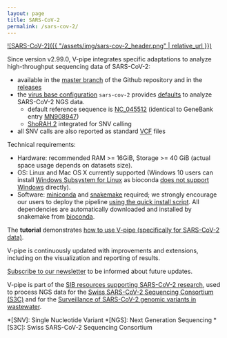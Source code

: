 ```yaml
---
layout: page
title: SARS-CoV-2
permalink: /sars-cov-2/
---
```


[![SARS-CoV-2]({{ "/assets/img/sars-cov-2_header.png" | relative_url }})](https://en.wikipedia.org/wiki/Severe_acute_respiratory_syndrome_coronavirus_2)


Since version v2.99.0, V-pipe integrates specific adaptations to analyze high-throughput sequencing data of SARS-CoV-2:

 - available in the [master branch](https://github.com/cbg-ethz/V-pipe/tree/master) of the Github repository and in the [releases](https://github.com/cbg-ethz/V-pipe/releases)
 - the [virus base configuration](https://github.com/cbg-ethz/V-pipe/blob/master/config/README.md#virus-base-config)
     `sars-cov-2` provides
     [defaults](https://github.com/cbg-ethz/V-pipe/blob/master/config/sars-cov-2.yaml)
     to analyze SARS-CoV-2 NGS data.
   - default reference sequence is [NC_045512](https://www.ncbi.nlm.nih.gov/nuccore/NC_045512) (identical to GeneBank entry [MN908947](https://www.ncbi.nlm.nih.gov/nuccore/MN908947))
   - [ShoRAH 2](https://github.com/cbg-ethz/shorah/releases) integrated for SNV calling
 - all SNV calls are also reported as standard [VCF](https://en.wikipedia.org/wiki/Variant_Call_Format) files


Technical requirements:

 - Hardware: recommended RAM \>= 16GiB, Storage \>= 40 GiB
   (actual space usage depends on datasets size).
 - OS: Linux and Mac OS X currently supported
   (Windows 10 users can install [Windows Subsystem for Linux](https://docs.microsoft.com/en-us/windows/wsl/about)
   as bioconda [does not support Windows](https://bioconda.github.io/user/install.html) directly).
 - Software: [miniconda](https://docs.conda.io/en/latest/miniconda.html)
   and [snakemake](https://snakemake.readthedocs.io/en/stable/) required;
   we strongly encourage our users to deploy the pipeline [using the quick install script](https://github.com/cbg-ethz/V-pipe/blob/master/utils/README.md#quick-installer).
   All dependencies are automatically downloaded and installed by snakemake from [bioconda](https://bioconda.github.io/).


The **tutorial** demonstrates [how to use V-pipe (specifically for SARS-CoV-2 data)](https://github.com/cbg-ethz/V-pipe/blob/master/docs/tutorial_sarscov2.md).

V-pipe is continuously updated with improvements and extensions,
including on the visualization and reporting of results.

[Subscribe to our newsletter](https://sympa.ethz.ch/sympa/subscribe/v-pipe-users) to be informed about future updates.

V-pipe is part of the [SIB resources supporting SARS-CoV-2 research](https://www.sib.swiss/about-sib/news/10660-sib-resources-supporting-sars-cov-2-research),
used to process NGS data for the [Swiss SARS-CoV-2 Sequencing Consortium (S3C)](https://bsse.ethz.ch/cevo/research/sars-cov-2/swiss-sars-cov-2-sequencing-consortium.html)
and for the [Surveillance of SARS-CoV-2 genomic variants in wastewater](https://bsse.ethz.ch/cbg/research/computational-virology/sarscov2-variants-wastewater-surveillance.html).



*[SNV]: Single Nucleotide Variant
*[NGS]: Next Generation Sequencing
*[S3C]: Swiss SARS-CoV-2 Sequencing Consortium
